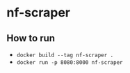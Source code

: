 # nf-scraper


## How to run
 - `docker build --tag nf-scraper .`
 - `docker run -p 8080:8000 nf-scraper`